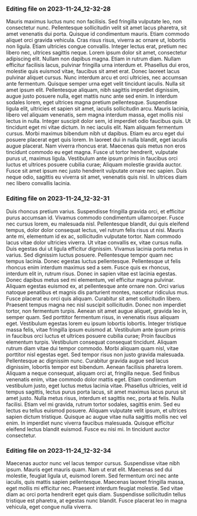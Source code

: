 

### Editing file on 2023-11-24_12-32-28

Mauris maximus luctus nunc non facilisis. Sed fringilla vulputate leo, non consectetur nunc. Pellentesque sollicitudin velit sit amet lacus pharetra, sit amet venenatis dui porta. Quisque id condimentum mauris. Etiam commodo aliquet orci gravida vehicula. Cras risus risus, viverra ac ornare ut, lobortis non ligula. Etiam ultricies congue convallis. Integer lectus erat, pretium nec libero nec, ultrices sagittis neque. Lorem ipsum dolor sit amet, consectetur adipiscing elit. Nullam non dapibus magna. Etiam in rutrum diam. Nullam efficitur facilisis lacus, pulvinar fringilla urna interdum et. Phasellus dui eros, molestie quis euismod vitae, faucibus sit amet erat. Donec laoreet lacus pulvinar aliquet cursus. Nunc interdum arcu et orci ultricies, nec accumsan ante fermentum.
Quisque semper urna eget velit tincidunt iaculis. Nulla sit amet ipsum elit. Pellentesque aliquam, nibh sagittis imperdiet dignissim, augue justo posuere nulla, eget mattis nunc ante sed enim. In interdum sodales lorem, eget ultrices magna pretium pellentesque. Suspendisse ligula elit, ultricies et sapien sit amet, iaculis sollicitudin arcu. Mauris lacinia, libero vel aliquam venenatis, sem magna interdum massa, eget mollis nisi lectus in nulla. Integer suscipit dolor sem, id imperdiet odio faucibus quis. Ut tincidunt eget mi vitae dictum. In nec iaculis elit. Nam aliquam fermentum cursus. Morbi maximus bibendum nibh ut dapibus. Etiam eu arcu eget dui posuere placerat eget quis lorem. In laoreet dui in nulla blandit, eget iaculis augue placerat.
Nam viverra rhoncus erat. Maecenas quis metus non eros tincidunt commodo eu eget magna. Fusce ut tortor hendrerit, vulputate purus ut, maximus ligula. Vestibulum ante ipsum primis in faucibus orci luctus et ultrices posuere cubilia curae; Aliquam molestie gravida auctor. Fusce sit amet ipsum nec justo hendrerit vulputate ornare nec sapien. Duis neque odio, sagittis eu viverra sit amet, venenatis quis nisl. In ultrices diam nec libero convallis lacinia.




### Editing file on 2023-11-24_12-32-31

Duis rhoncus pretium varius. Suspendisse fringilla gravida orci, et efficitur purus accumsan id. Vivamus commodo condimentum ullamcorper. Fusce nec cursus lorem, eu malesuada nisl. Pellentesque blandit, dui quis eleifend tempus, dolor dolor consequat lectus, vel rutrum felis risus ut nisi. Mauris ante mi, elementum id ex ac, sollicitudin vulputate tortor. Nam commodo lacus vitae dolor ultricies viverra. Ut vitae convallis ex, vitae cursus nulla. Duis egestas dui ut ligula efficitur dignissim. Vivamus lacinia porta metus in varius. Sed dignissim luctus posuere. Pellentesque tempor quam nec tempus lacinia. Donec egestas luctus pellentesque. Pellentesque ut felis rhoncus enim interdum maximus sed a sem. Fusce quis ex rhoncus, interdum elit in, rutrum risus. Donec in sapien vitae est lacinia egestas.
Donec dapibus metus sed mi elementum, vel efficitur magna pulvinar. Aliquam egestas euismod ex, at pellentesque ante ornare non. Orci varius natoque penatibus et magnis dis parturient montes, nascetur ridiculus mus. Fusce placerat eu orci quis aliquam. Curabitur sit amet sollicitudin libero. Praesent tempus magna nec nisl suscipit sollicitudin. Donec non imperdiet tortor, non fermentum turpis. Aenean sit amet augue aliquet, gravida leo in, semper quam. Sed porttitor fermentum risus, in venenatis risus aliquam eget. Vestibulum egestas lorem eu ipsum lobortis lobortis. Integer tristique massa felis, vitae fringilla ipsum euismod at. Vestibulum ante ipsum primis in faucibus orci luctus et ultrices posuere cubilia curae;
Proin faucibus elementum turpis. Vestibulum consequat consequat tincidunt. Aliquam rutrum diam vitae dui tempor commodo. Morbi aliquam quam nisl, vitae porttitor nisl egestas eget. Sed tempor risus non justo gravida malesuada. Pellentesque ac dignissim nunc. Curabitur gravida augue sed lacus dignissim, lobortis tempor est bibendum. Aenean facilisis pharetra lorem. Aliquam a neque consequat, aliquam orci at, fringilla neque. Sed finibus venenatis enim, vitae commodo dolor mattis eget. Etiam condimentum vestibulum justo, eget luctus metus lacinia vitae. Phasellus ultricies, velit id tempus sagittis, lectus purus porta lacus, sit amet maximus lacus purus sit amet justo. Nulla metus risus, interdum et sagittis nec, porta at felis. Nulla facilisi. Etiam vel mi gravida, rutrum tortor sodales, sagittis enim.
Sed eu lectus eu tellus euismod posuere. Aliquam vulputate velit ipsum, et ultrices sapien dictum tristique. Quisque ac augue vitae nulla sagittis mollis nec vel enim. In imperdiet nunc viverra faucibus malesuada. Quisque efficitur eleifend lectus blandit euismod. Fusce eu nisi mi. In tincidunt auctor consectetur.




### Editing file on 2023-11-24_12-32-34

Maecenas auctor nunc vel lacus tempor cursus. Suspendisse vitae nibh ipsum. Mauris eget mauris quam. Nam ut erat elit. Maecenas sed dui molestie, feugiat ligula ut, euismod lorem. Sed fermentum orci nec ante iaculis, quis mattis sapien pellentesque. Maecenas laoreet fringilla massa, eget mollis mi efficitur nec. Praesent interdum feugiat molestie. Sed vitae diam ac orci porta hendrerit eget quis diam. Suspendisse sollicitudin tellus tristique est pharetra, at egestas nunc blandit. Fusce placerat leo in magna vehicula, eget congue nulla viverra.


